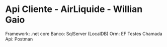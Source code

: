 # Api Cliente - AirLiquide - Willian Gaio
Framework: .net core
Banco: SqlServer (LocalDB)
Orm: EF
Testes Chamada Api: Postman

